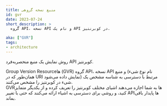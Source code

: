 ```yaml
---
title: منبع نسخه گروهی
id: gvr
date: 2023-07-24
short_description: >
  گروه API، نسخه API و نام یک API در کوبرنتیز.

aka: ["GVR"]
tags:
- architecture
---
```

روش نمایش یک منبع منحصربه‌فرد API کوبرنتیز.

<!--more-->

Group Version Resourceها (GVR) گروه API، نسخه API و منبع (نام نوع شیء همان‌طور که در URI نمایش داده می‌شود) مرتبط با دسترسی به شناسه مشخص یک شیء در کوبرنتیز را مشخص می‌کنند.  
GVRها به شما اجازه می‌دهند اشیای مختلف کوبرنتیز را تعریف کرده و از یکدیگر متمایز کنید، و روشی برای دسترسی به اشیاء ارائه می‌کنند که حتی با تغییر APIها پایدار باقی بماند.
